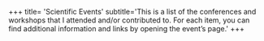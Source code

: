 
+++ 
title= 'Scientific Events'
subtitle='This is a list of the conferences and workshops that I attended and/or contributed to. For each item, you can find additional information and links by opening the event’s page.'
+++

